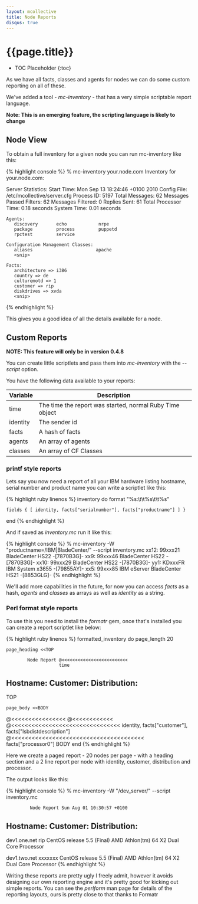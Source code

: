 ```yaml
---
layout: mcollective
title: Node Reports
disqus: true
---
```


# {{page.title}}

 * TOC Placeholder
 {:toc}

As we have all facts, classes and agents for nodes we can do some custom reporting on all of these.

We've added a tool - *mc-inventory* - that has a very simple scriptable report language.

**Note: This is an emerging feature, the scripting language is likely to change**

## Node View
To obtain a full inventory for a given node you can run mc-inventory like this:

{% highlight console %}
 % mc-inventory your.node.com
 Inventory for your.node.com:


   Server Statistics:
                   Start Time: Mon Sep 13 18:24:46 +0100 2010
                  Config File: /etc/mcollective/server.cfg
                   Process ID: 5197
               Total Messages: 62
      Messages Passed Filters: 62
            Messages Filtered: 0
                 Replies Sent: 61
         Total Processor Time: 0.18 seconds
                  System Time: 0.01 seconds

    Agents:
       discovery       echo            nrpe
       package         process         puppetd
       rpctest         service

    Configuration Management Classes:
       aliases                        apache
       <snip>

    Facts:
       architecture => i386
       country => de
       culturemotd => 1
       customer => rip
       diskdrives => xvda
       <snip>
{% endhighlight %}

This gives you a good idea of all the details available for a node.

## Custom Reports

**NOTE: This feature will only be in version 0.4.8**

You can create little scriptlets and pass them into *mc-inventory* with the *--script* option.

You have the following data available to your reports:

| Variable | Description |
|----------|-------------|
|time|The time the report was started, normal Ruby Time object|
|identity|The sender id|
|facts|A hash of facts|
|agents|An array of agents|
|classes|An array of CF Classes|

### printf style reports

Lets say you now need a report of all your IBM hardware listing hostname, serial number and product name you can write a scriptlet like this:

{% highlight ruby linenos %}
inventory do
    format "%s:\t\t%s\t\t%s"

    fields { [ identity, facts["serialnumber"], facts["productname"] ] }
end
{% endhighlight %}

And if saved as _inventory.mc_ run it like this:

{% highlight console %}
 % mc-inventory -W "productname=/IBM|BladeCenter/" --script inventory.mc
 xx12:           99xxx21         BladeCenter HS22 -[7870B3G]-
 xx9:            99xxx46         BladeCenter HS22 -[7870B3G]-
 xx10:           99xxx29         BladeCenter HS22 -[7870B3G]-
 yy1:            KDxxxFR         IBM System x3655 -[79855AY]-
 xx5:            99xxx85         IBM eServer BladeCenter HS21 -[8853GLG]-
 <snip>
{% endhighlight %}

We'll add more capabilities in the future, for now you can access *facts* as a hash, *agents* and *classes* as arrays as well as *identity* as a string.


### Perl format style reports
To use this you need to install the *formatr* gem, once that's installed you can create a report scriptlet like below:

{% highlight ruby linenos %}
formatted_inventory do
    page_length 20

    page_heading <<TOP

            Node Report @<<<<<<<<<<<<<<<<<<<<<<<<<
                        time

Hostname:         Customer:     Distribution:
-------------------------------------------------------------------------
TOP

    page_body <<BODY

@<<<<<<<<<<<<<<<< @<<<<<<<<<<<< @<<<<<<<<<<<<<<<<<<<<<<<<<<<<<<<<
identity,    facts["customer"], facts["lsbdistdescription"]
                                @<<<<<<<<<<<<<<<<<<<<<<<<<<<<<<<<<<<<<<<
                                facts["processor0"]
BODY
end
{% endhighlight %}

Here we create a paged report - 20 nodes per page - with a heading section and a 2 line report per node with identity, customer, distribution and processor.

The output looks like this:

{% highlight console %}
 % mc-inventory -W "/dev_server/" --script inventory.mc

             Node Report Sun Aug 01 10:30:57 +0100

 Hostname:         Customer:     Distribution:
 -------------------------------------------------------------------------

 dev1.one.net      rip           CentOS release 5.5 (Final)
                                 AMD Athlon(tm) 64 X2 Dual Core Processor

 dev1.two.net      xxxxxxx       CentOS release 5.5 (Final)
                                 AMD Athlon(tm) 64 X2 Dual Core Processor
{% endhighlight %}

Writing these reports are pretty ugly I freely admit, however it avoids designing our own reporting engine and it's pretty good for kicking out simple reports.  You can see the *perlform* man page for details of the reporting layouts, ours is pretty close to that thanks to Formatr

